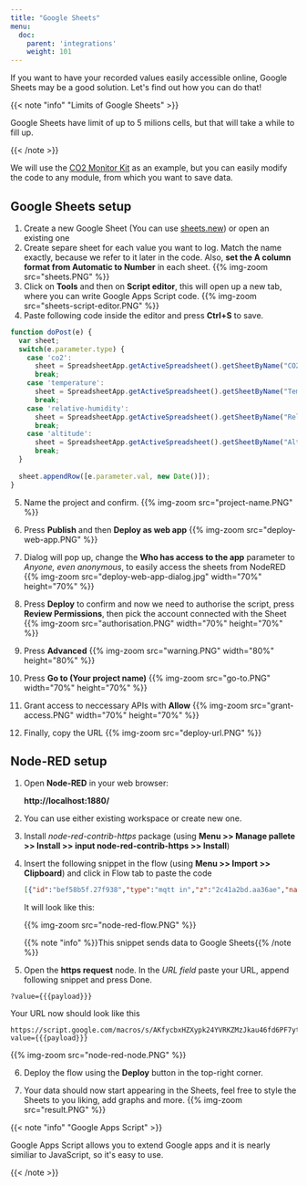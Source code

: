```yaml
---
title: "Google Sheets"
menu:
  doc:
    parent: 'integrations'
    weight: 101
---
```


If you want to have your recorded values easily accessible online, Google Sheets may be a good solution. Let's find out how you can do that!

{{< note "info" "Limits of Google Sheets"  >}}

Google Sheets have limit of up to 5 milions cells, but that will take a while to fill up.

{{< /note >}}

We will use the [CO2 Monitor Kit](https://www.bigclown.com/kits/co2-monitor/) as an example, but you can easily modify the code to any module, from which you want to save data.

## Google Sheets setup

1. Create a new Google Sheet (You can use [sheets.new](sheets.new)) or open an existing one
2. Create separe sheet for each value you want to log. Match the name exactly, because we refer to it later in the code. Also, **set the A column format from Automatic to Number** in each sheet. 
{{% img-zoom src="sheets.PNG" %}}
3. Click on **Tools** and then on **Script editor**, this will open up a new tab, where you can write Google Apps Script code. {{% img-zoom src="sheets-script-editor.PNG" %}}
4. Paste following code inside the editor and press **Ctrl+S** to save.
  ```javascript
  function doPost(e) {
    var sheet;
    switch(e.parameter.type) {
      case 'co2':
        sheet = SpreadsheetApp.getActiveSpreadsheet().getSheetByName("CO2");
        break;
      case 'temperature':
        sheet = SpreadsheetApp.getActiveSpreadsheet().getSheetByName("Temperature");
        break;
      case 'relative-humidity':
        sheet = SpreadsheetApp.getActiveSpreadsheet().getSheetByName("Relative humidity");
        break;
      case 'altitude':
        sheet = SpreadsheetApp.getActiveSpreadsheet().getSheetByName("Altitude");
        break;
    }
    
    sheet.appendRow([e.parameter.val, new Date()]);
  }
  ```
5. Name the project and confirm. 
   {{% img-zoom src="project-name.PNG" %}} 
6. Press **Publish** and then **Deploy as web app** 
  {{% img-zoom src="deploy-web-app.PNG" %}}
7. Dialog will pop up, change the **Who has access to the app** parameter to *Anyone, even anonymous*, to easily access the sheets from NodeRED
  {{% img-zoom src="deploy-web-app-dialog.jpg" width="70%" height="70%" %}}
8. Press **Deploy** to confirm and now we need to authorise the script, press **Review Permissions**, then pick the account connected with the Sheet
  {{% img-zoom src="authorisation.PNG" width="70%" height="70%" %}}
9. Press **Advanced**
    {{% img-zoom src="warning.PNG" width="80%" height="80%" %}}

10. Press **Go to (Your project name)**
  {{% img-zoom src="go-to.PNG" width="70%" height="70%" %}}
11. Grant access to neccessary APIs with **Allow**
  {{% img-zoom src="grant-access.PNG" width="70%" height="70%" %}}
12. Finally, copy the URL
  {{% img-zoom src="deploy-url.PNG" %}}


## Node-RED setup

1. Open **Node-RED** in your web browser:

    **http://localhost:1880/**

2. You can use either existing workspace or create new one.
3. Install *node-red-contrib-https* package (using **Menu >> Manage pallete >> Install >> input node-red-contrib-https >> Install**) 
4. Insert the following snippet in the flow (using **Menu >> Import >> Clipboard**) and click in Flow tab to paste the code

    ```json
    [{"id":"bef58b5f.27f938","type":"mqtt in","z":"2c41a2bd.aa36ae","name":"","topic":"node/co2-monitor:0/co2-meter/-/concentration","qos":"2","broker":"29fba84a.b2af58","x":803,"y":147.00000381469727,"wires":[["5b4422c9.6962ac"]]},{"id":"d6e3e476.d463e8","type":"mqtt in","z":"2c41a2bd.aa36ae","name":"","topic":"node/co2-monitor:0/hygrometer/0:4/relative-humidity","qos":"2","broker":"29fba84a.b2af58","x":822,"y":203,"wires":[["33d8d2b1.afbcde"]]},{"id":"d7bd326c.165a1","type":"mqtt in","z":"2c41a2bd.aa36ae","name":"","topic":"node/co2-monitor:0/thermometer/0:0/temperature","qos":"2","broker":"29fba84a.b2af58","x":815,"y":90,"wires":[["5427a752.e5c088"]]},{"id":"28017643.d661ca","type":"https-node","z":"2c41a2bd.aa36ae","name":"","method":"POST","ret":"txt","url":"","authorized":false,"agent":true,"x":1306.0002403259277,"y":87.00000381469727,"wires":[["448243c5.0ff43c"]]},{"id":"448243c5.0ff43c","type":"debug","z":"2c41a2bd.aa36ae","name":"","active":true,"console":"false","complete":"true","x":1308.0000801086426,"y":144.00000095367432,"wires":[]},{"id":"5427a752.e5c088","type":"function","z":"2c41a2bd.aa36ae","name":"temp","func":"msg.payload = { val: msg.payload,\n                type: 'temperature'};\n msg.headers = {'content-type':'application/x-www-form-urlencoded'};\nreturn msg;","outputs":1,"noerr":0,"x":1102.000072479248,"y":90,"wires":[["28017643.d661ca"]]},{"id":"5b4422c9.6962ac","type":"function","z":"2c41a2bd.aa36ae","name":"concentration","func":"msg.payload = { val: msg.payload,\n                type: 'co2'};\n msg.headers = {'content-type':'application/x-www-form-urlencoded'};\nreturn msg;","outputs":1,"noerr":0,"x":1130.0002365112305,"y":147.00000286102295,"wires":[["28017643.d661ca"]]},{"id":"33d8d2b1.afbcde","type":"function","z":"2c41a2bd.aa36ae","name":"humidity","func":"msg.payload = { val: msg.payload,\n                type: 'relative-humidity'};\n msg.headers = {'content-type':'application/x-www-form-urlencoded'};\nreturn msg;","outputs":1,"noerr":0,"x":1112,"y":203,"wires":[["28017643.d661ca"]]},{"id":"3723fcb7.105f94","type":"mqtt in","z":"2c41a2bd.aa36ae","name":"","topic":"node/co2-monitor:0/barometer/0:0/altitude","qos":"2","broker":"29fba84a.b2af58","x":792,"y":263.00000762939453,"wires":[["224e0d6f.369da2"]]},{"id":"224e0d6f.369da2","type":"function","z":"2c41a2bd.aa36ae","name":"altitude","func":"msg.payload = { val: msg.payload,\n                type: 'altitude'};\n msg.headers = {'content-type':'application/x-www-form-urlencoded'};\nreturn msg;","outputs":1,"noerr":0,"x":1112.000072479248,"y":262.00000762939453,"wires":[["28017643.d661ca"]]},{"id":"29fba84a.b2af58","type":"mqtt-broker","z":"","broker":"localhost","port":"1883","clientid":"","usetls":false,"compatmode":true,"keepalive":"60","cleansession":true,"willTopic":"","willQos":"0","willPayload":"","birthTopic":"","birthQos":"0","birthPayload":""}]
    ```

    It will look like this:

    {{% img-zoom src="node-red-flow.PNG" %}}

    {{% note "info" %}}This snippet sends data to Google Sheets{{% /note %}}

5. Open the **https request** node. In the *URL field* paste your URL, append following snippet and press Done. 
```
?value={{{payload}}}
```
Your URL now should look like this
```
https://script.google.com/macros/s/AKfycbxHZXypk24YVRKZMzJkau46fd6PF7ytmaiYSlTN1DT/exec?value={{{payload}}}
```
{{% img-zoom src="node-red-node.PNG" %}}

6. Deploy the flow using the **Deploy** button in the top-right corner.

7. Your data should now start appearing in the Sheets, feel free to style the Sheets to you liking, add graphs and more. 
{{% img-zoom src="result.PNG" %}}


{{< note "info" "Google Apps Script"  >}}

Google Apps Script allows you to extend Google apps and it is nearly similiar to JavaScript, so it's easy to use.

{{< /note >}}